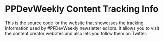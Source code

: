 # PPDevWeekly Content Tracking Info
This is the source code for the website that showcases the tracking information used by #PPDevWeekly newsletter editors.
It allows you to visit the content creator websites and also lets you follow them on Twitter.
